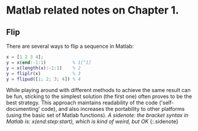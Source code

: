 # Matlab related notes on Chapter 1.

## Flip
There are several ways to flip a sequence in Matlab:
```matlab
x = [1 2 3 4];
y = x(end:-1:1)          % 1[^1]
y = x(length(x):-1:1)    % 2
y = fliplr(x)            % 3
y = flipud([1; 2; 3; 4]) % 4
```
While playing around with different methods to achieve the same result can be fun, sticking to the simplest solution (the first one) often proves to be the best strategy. This approach maintains readability of the code ('self-documenting' code), and also increases the portability to other platforms (using the basic set of Matlab functions).
*A sidenote: the bracket syntax in Matlab is: x(end:step:start), which is kind of weird, but OK*
{:.sidenote}
[^1]: This is a sidenote, implemented as a footnote.